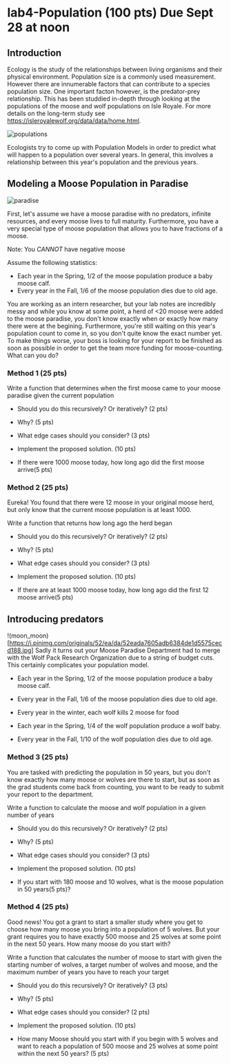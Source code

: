 # lab4-Population (100 pts) Due Sept 28 at noon

## Introduction

Ecology is the study of the relationships between living organisms and their physical environment. Population size is a commonly used measurement. However there are innumerable factors that can contribute to a species population size. One important facton however, is the predator-prey relationship. This has been studdied in-depth through looking at the populations of the moose and wolf populations on Isle Royale. For more details on the long-term study see https://isleroyalewolf.org/data/data/home.html. 

![populations](https://www.duluthnewstribune.com/incoming/article1714205.ece/alternates/BASE_LANDSCAPE/4219309%2B051718moose.jpg)

Ecologists try to come up with Population Models in order to predict what will happen to a population over several years. In general, this involves a relationship between this year's population and the previous years. 

## Modeling a Moose Population in Paradise
![paradise](https://i5.walmartimages.com/asr/1322e8cf-02cb-42b0-957c-5f67c4d33ad5_1.ed3040664283e11a726301a23f5e4332.jpeg?odnWidth=612&odnHeight=612&odnBg=ffffff)


First, let's assume we have a moose paradise with no predators, infinite resources,
and every moose lives to full maturity. Furthermore, you have a very special type
of moose population that allows you to have fractions of a moose. 

Note: You *CANNOT* have negative moose

Assume the following statistics:

* Each year in the Spring, 1/2 of the moose population produce a baby moose calf. 
* Every year in the Fall, 1/6 of the moose population dies due to old age.

You are working as an intern researcher, but your lab notes are incredibly messy 
and while you know at some point, a herd of <20 moose were added to the moose 
paradise, you don't know exactly when or exactly how many there were
at the begining. Furthermore, you're still waiting on this year's population
count to come in, so you don't quite know the exact number yet. To make things 
worse, your boss is looking for your report to be finished as soon as possible
in order to get the team more funding for moose-counting. What can you do? 


### Method 1 (25 pts)
Write a function that determines when the first moose came to your moose
paradise given the current population

* Should you do this recursively? Or iteratively? (2 pts)

* Why? (5 pts)

* What edge cases should you consider? (3 pts)

* Implement the proposed solution. (10 pts)

* If there were 1000 moose today, how long ago did the first moose arrive(5 pts)


### Method 2 (25 pts)
Eureka! You found that there were 12 moose in your original moose herd, but only 
know that the current moose population is at least 1000.

Write a function that returns how long ago the herd began

* Should you do this recursively? Or iteratively? (2 pts)

* Why? (5 pts)

* What edge cases should you consider? (3 pts)

* Implement the proposed solution. (10 pts)

* If there are at least 1000 moose today, how long ago did the first 12 moose arrive(5 pts)



## Introducing predators

!(moon_moon)[https://i.pinimg.com/originals/52/ea/da/52eada7605adb6384de1d5575cecd188.jpg]
Sadly it turns out your Moose Paradise Department had to merge with the Wolf Pack Research Organization due to a string of budget cuts. This certainly complicates your population model. 


* Each year in the Spring, 1/2 of the moose population produce a baby moose calf. 
* Every year in the Fall, 1/6 of the moose population dies due to old age.
* Every year in the winter, each wolf kills 2 moose for food


* Each year in the Spring, 1/4 of the wolf population produce a wolf baby. 
* Every year in the Fall, 1/10 of the wolf population dies due to old age.


### Method 3 (25 pts)
You are tasked with predicting the population in 50 years, but you don't know 
exactly how many moose or wolves are there to start, but as soon as the grad
students come back from counting, you want to be ready to submit your report
to the department. 

Write a function to calculate the moose and wolf population in a given number of years

* Should you do this recursively? Or iteratively? (2 pts)

* Why? (5 pts)

* What edge cases should you consider? (3 pts)

* Implement the proposed solution. (10 pts)

* If you start with 180 moose and 10 wolves, what is the moose population in 50 years(5 pts)?


### Method 4 (25 pts)
Good news! You got a grant to start a smaller study where you get to choose how 
many moose you bring into a population of 5 wolves. But your grant requires you 
to have exactly 500 moose and 25 wolves at some point in the next 50 years.
How many moose do you start with? 

Write a function that calculates the number of moose to start with given
the starting number of wolves, a target number of wolves and moose, and the
maximum number of years you have to reach your target

* Should you do this recursively? Or iteratively? (3 pts)

* Why? (5 pts)

* What edge cases should you consider? (2 pts)

* Implement the proposed solution. (10 pts)

* How many Moose should you start with if you begin with 5 wolves and want to 
  reach a population of 500 moose and 25 wolves at some point within the next 50 years? (5 pts)

